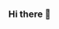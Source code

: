 ### Hi there 👋

<!--
**Lycronix/Lycronix** is a ✨ _special_ ✨ repository because its `README.md` (this file) appears on your GitHub profile.

Here are some ideas to get you started:

###- 🔭 I’m currently working on Cicken Coop Survival
###- 🌱 I’m currently learning Unity 2D Gaming
###- 💬 Ask me about im 41 Years Old, from Germany

- ⚡ Fun fact: ...
-->

